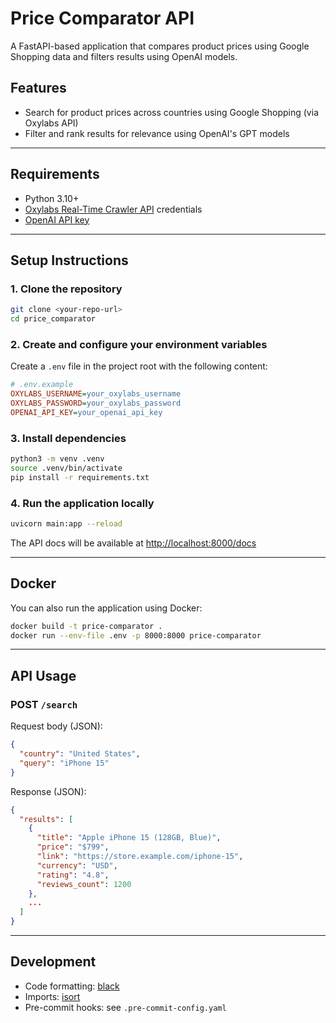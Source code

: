 # Price Comparator API

A FastAPI-based application that compares product prices using Google Shopping data and filters results using OpenAI models.

## Features
- Search for product prices across countries using Google Shopping (via Oxylabs API)
- Filter and rank results for relevance using OpenAI's GPT models

---

## Requirements
- Python 3.10+
- [Oxylabs Real-Time Crawler API](https://oxylabs.io/products/real-time-crawler) credentials
- [OpenAI API key](https://platform.openai.com/account/api-keys)

---

## Setup Instructions

### 1. Clone the repository
```bash
git clone <your-repo-url>
cd price_comparator
```

### 2. Create and configure your environment variables
Create a `.env` file in the project root with the following content:

```ini
# .env.example
OXYLABS_USERNAME=your_oxylabs_username
OXYLABS_PASSWORD=your_oxylabs_password
OPENAI_API_KEY=your_openai_api_key
```

### 3. Install dependencies
```bash
python3 -m venv .venv
source .venv/bin/activate
pip install -r requirements.txt
```

### 4. Run the application locally
```bash
uvicorn main:app --reload
```

The API docs will be available at [http://localhost:8000/docs](http://localhost:8000/docs)

---

## Docker

You can also run the application using Docker:

```bash
docker build -t price-comparator .
docker run --env-file .env -p 8000:8000 price-comparator
```

---

## API Usage

### POST `/search`
Request body (JSON):
```json
{
  "country": "United States",
  "query": "iPhone 15"
}
```

Response (JSON):
```json
{
  "results": [
    {
      "title": "Apple iPhone 15 (128GB, Blue)",
      "price": "$799",
      "link": "https://store.example.com/iphone-15",
      "currency": "USD",
      "rating": "4.8",
      "reviews_count": 1200
    },
    ...
  ]
}
```

---

## Development
- Code formatting: [black](https://github.com/psf/black)
- Imports: [isort](https://github.com/PyCQA/isort)
- Pre-commit hooks: see `.pre-commit-config.yaml`
